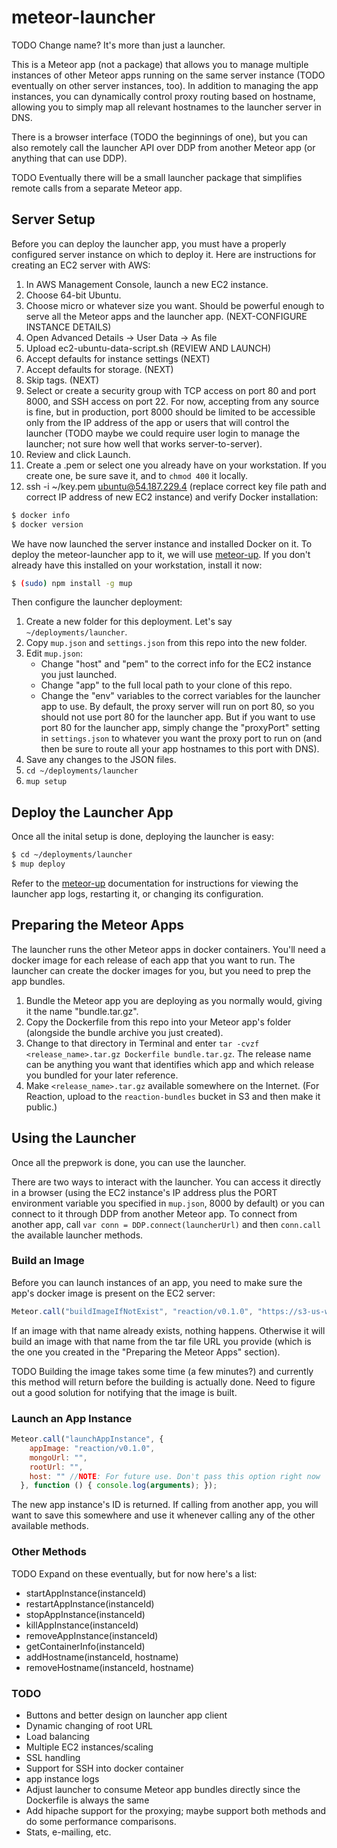 meteor-launcher
===============

TODO Change name? It's more than just a launcher.

This is a Meteor app (not a package) that allows you to manage multiple instances of other Meteor apps running on the same server instance (TODO eventually on other server instances, too). In addition to managing the app instances, you can dynamically control proxy routing based on hostname, allowing you to simply map all relevant hostnames to the launcher server in DNS.

There is a browser interface (TODO the beginnings of one), but you can also remotely call the launcher API over DDP from another Meteor app (or anything that can use DDP).

TODO Eventually there will be a small launcher package that simplifies remote calls from a separate Meteor app.

## Server Setup

Before you can deploy the launcher app, you must have a properly configured server instance on which to deploy it. Here are instructions for creating an EC2 server with AWS:

1. In AWS Management Console, launch a new EC2 instance.
2. Choose 64-bit Ubuntu.
3. Choose micro or whatever size you want. Should be powerful enough to serve all the Meteor apps and the launcher app. (NEXT-CONFIGURE INSTANCE DETAILS)
4. Open Advanced Details -> User Data -> As file
5. Upload ec2-ubuntu-data-script.sh (REVIEW AND LAUNCH)
6. Accept defaults for instance settings (NEXT)
7. Accept defaults for storage. (NEXT)
8. Skip tags. (NEXT)
9. Select or create a security group with TCP access on port 80 and port 8000, and SSH access on port 22. For now, accepting from any source is fine, but in production, port 8000 should be limited to be accessible only from the IP address of the app or users that will control the launcher (TODO maybe we could require user login to manage the launcher; not sure how well that works server-to-server).
8. Review and click Launch.
9. Create a .pem or select one you already have on your workstation. If you create one, be sure  save it, and to `chmod 400` it locally.
10. ssh -i ~/key.pem ubuntu@54.187.229.4 (replace correct key file path and correct IP address of new EC2 instance) and verify Docker installation:

```bash
$ docker info
$ docker version
```


We have now launched the server instance and installed Docker on it. To deploy the meteor-launcher app to it, we will use [meteor-up](https://github.com/arunoda/meteor-up). If you don't already have this installed on your workstation, install it now:

```bash
$ (sudo) npm install -g mup
```

Then configure the launcher deployment:

1. Create a new folder for this deployment. Let's say `~/deployments/launcher`.
2. Copy `mup.json` and `settings.json` from this repo into the new folder.
3. Edit `mup.json`:
    * Change "host" and "pem" to the correct info for the EC2 instance you just launched.
    * Change "app" to the full local path to your clone of this repo.
    * Change the "env" variables to the correct variables for the launcher app to use. By default, the proxy server will run on port 80, so you should not use port 80 for the launcher app. But if you want to use port 80 for the launcher app, simply change the "proxyPort" setting in `settings.json` to whatever you want the proxy port to run on (and then be sure to route all your app hostnames to this port with DNS).
4. Save any changes to the JSON files.
5. `cd ~/deployments/launcher`
6. `mup setup`

## Deploy the Launcher App

Once all the inital setup is done, deploying the launcher is easy:

```bash
$ cd ~/deployments/launcher
$ mup deploy
```

Refer to the [meteor-up](https://github.com/arunoda/meteor-up) documentation for instructions for viewing the launcher app logs, restarting it, or changing its configuration.

## Preparing the Meteor Apps

The launcher runs the other Meteor apps in docker containers. You'll need a docker image for each release of each app that you want to run. The launcher can create the docker images for you, but you need to prep the app bundles.

1. Bundle the Meteor app you are deploying as you normally would, giving it the name "bundle.tar.gz".
2. Copy the Dockerfile from this repo into your Meteor app's folder (alongside the bundle archive you just created).
3. Change to that directory in Terminal and enter `tar -cvzf <release_name>.tar.gz Dockerfile bundle.tar.gz`. The release name can be anything you want that identifies which app and which release you bundled for your later reference.
4. Make `<release_name>.tar.gz` available somewhere on the Internet. (For Reaction, upload to the `reaction-bundles` bucket in S3 and then make it public.)

## Using the Launcher

Once all the prepwork is done, you can use the launcher.

There are two ways to interact with the launcher. You can access it directly in a browser (using the EC2 instance's IP address plus the PORT environment variable you specified in `mup.json`, 8000 by default) or you can connect to it through DDP from another Meteor app. To connect from another app, call `var conn = DDP.connect(launcherUrl)` and then `conn.call` the available launcher methods.

### Build an Image

Before you can launch instances of an app, you need to make sure the app's docker image is present on the EC2 server:

```js
Meteor.call("buildImageIfNotExist", "reaction/v0.1.0", "https://s3-us-west-2.amazonaws.com/reaction-bundles/reaction_0.1.0.tar.gz", function () { console.log(arguments); });
```

If an image with that name already exists, nothing happens. Otherwise it will build an image with that name from the tar file URL you provide (which is the one you created in the "Preparing the Meteor Apps" section).

TODO Building the image takes some time (a few minutes?) and currently this method will return before the building is actually done. Need to figure out a good solution for notifying that the image is built.

### Launch an App Instance

```js
Meteor.call("launchAppInstance", {
    appImage: "reaction/v0.1.0",
    mongoUrl: "",
    rootUrl: "",
    host: "" //NOTE: For future use. Don't pass this option right now
  }, function () { console.log(arguments); });
```

The new app instance's ID is returned. If calling from another app, you will want to save this somewhere and use it whenever calling any of the other available methods.

### Other Methods

TODO Expand on these eventually, but for now here's a list:

* startAppInstance(instanceId)
* restartAppInstance(instanceId)
* stopAppInstance(instanceId)
* killAppInstance(instanceId)
* removeAppInstance(instanceId)
* getContainerInfo(instanceId)
* addHostname(instanceId, hostname)
* removeHostname(instanceId, hostname)

### TODO

* Buttons and better design on launcher app client
* Dynamic changing of root URL
* Load balancing
* Multiple EC2 instances/scaling
* SSL handling
* Support for SSH into docker container
* app instance logs
* Adjust launcher to consume Meteor app bundles directly since the Dockerfile is always the same
* Add hipache support for the proxying; maybe support both methods and do some performance comparisons.
* Stats, e-mailing, etc.
